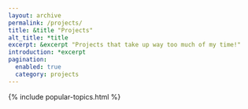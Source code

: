 ```yaml
---
layout: archive
permalink: /projects/
title: &title "Projects"
alt_title: *title
excerpt: &excerpt "Projects that take up way too much of my time!"
introduction: *excerpt
pagination: 
  enabled: true
  category: projects
---
```

{% include popular-topics.html %}
